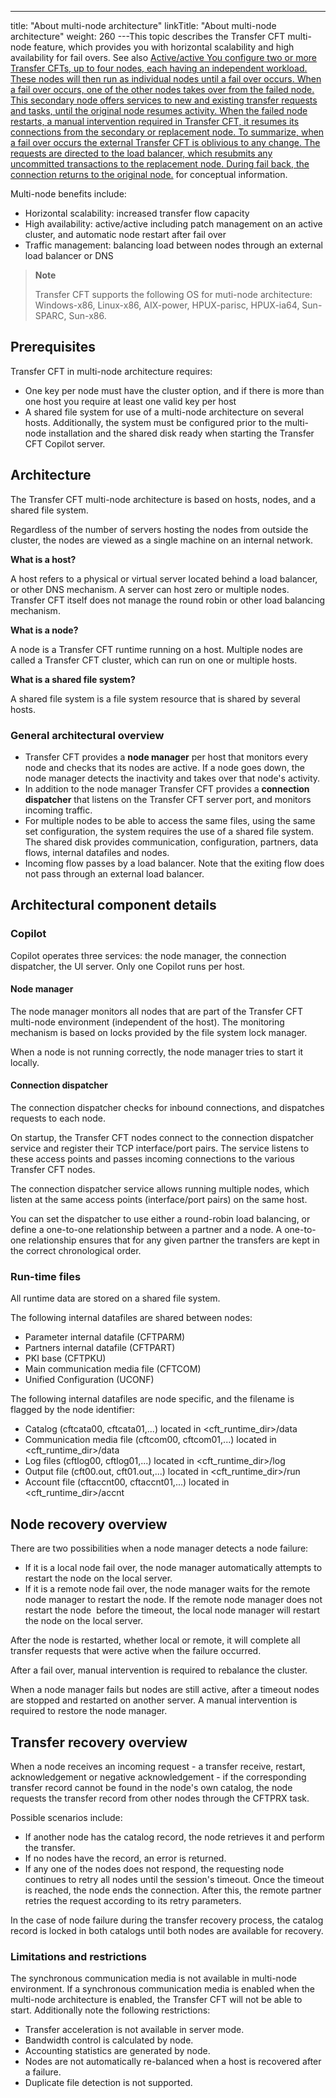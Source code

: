 ---
title: "About multi-node architecture"
linkTitle: "About multi-node architecture"
weight: 260
---This topic describes the Transfer CFT multi-node feature, which provides you with horizontal scalability and high availability for fail overs. See also <a href="" class="MCTextPopup popup popupHead">Active/active You configure two or more Transfer CFTs, up to four nodes, each having an independent workload. These nodes will then run as individual nodes until a fail over occurs.
When a fail over occurs, one of the other nodes takes over from the failed node. This secondary node offers services to new and existing transfer requests and tasks, until the original node resumes activity.
When the failed node restarts, a manual intervention required in Transfer CFT, it resumes its connections from the secondary or replacement node.
To summarize, when a fail over occurs the external Transfer CFT is oblivious to any change. The requests are directed to the load balancer, which resubmits any uncommitted transactions to the replacement node. During fail back, the connection returns to the original node.</a> for conceptual information.

Multi-node benefits include:

- Horizontal scalability: increased transfer flow capacity
- High availability: active/active including patch management on an active cluster, and automatic node restart after fail over
- Traffic management: balancing load between nodes through an external load balancer or DNS

> **Note**
>
> Transfer CFT supports the following OS for muti-node architecture: Windows-x86, Linux-x86, AIX-power, HPUX-parisc, HPUX-ia64, Sun-SPARC, Sun-x86.

## Prerequisites

Transfer CFT in multi-node architecture requires:

- One key per node must have the cluster option, and if there is more than one host you require at least one valid key per host
- A shared file system for use of a multi-node architecture on several hosts. Additionally, the system must be configured prior to the multi-node installation and the shared disk ready when starting the Transfer CFT Copilot server.

## Architecture

The Transfer CFT multi-node architecture is based on hosts, nodes, and a shared file system.

Regardless of the number of servers hosting the nodes from outside the cluster, the nodes are viewed as a single machine on an internal network.

****What is a host?****

A host refers to a physical or virtual server located behind a load balancer, or other DNS mechanism. A server can host zero or multiple nodes. Transfer CFT itself does not manage the round robin or other load balancing mechanism.

****What is a node?****

A node is a Transfer CFT runtime running on a host. Multiple nodes are called a Transfer CFT cluster, which can run on one or multiple hosts.

****What is a shared file system?****

A shared file system is a file system resource that is shared by several hosts.

### General architectural overview

- Transfer CFT provides a ****node manager**** per host that monitors every node and checks that its nodes are active. If a node goes down, the node manager detects the inactivity and takes over that node's activity.
- In addition to the node manager Transfer CFT provides a ****connection dispatcher**** that listens on the Transfer CFT server port, and monitors incoming traffic.
- For multiple nodes to be able to access the same files, using the same set configuration, the system requires the use of a shared file system. The shared disk provides communication, configuration, partners, data flows, internal datafiles and nodes.
- Incoming flow passes by a load balancer. Note that the exiting flow does not pass through an external load balancer.

## Architectural component details

### Copilot

Copilot operates three services: the node manager, the connection dispatcher, the UI server. Only one Copilot runs per host.

#### Node manager

The node manager monitors all nodes that are part of the Transfer CFT multi-node environment (independent of the host). The monitoring mechanism is based on locks provided by the file system lock manager.

When a node is not running correctly, the node manager tries to start it locally.

#### Connection dispatcher

The connection dispatcher checks for inbound connections, and dispatches requests to each node.

On startup, the Transfer CFT nodes connect to the connection dispatcher service and register their TCP interface/port pairs. The service listens to these access points and passes incoming connections to the various Transfer CFT nodes.

The connection dispatcher service allows running multiple nodes, which listen at the same access points (interface/port pairs) on the same host.

You can set the dispatcher to use either a round-robin load balancing, or define a one-to-one relationship between a partner and a node. A one-to-one relationship ensures that for any given partner the transfers are kept in the correct chronological order.

### Run-time files

All runtime data are stored on a shared file system.

The following internal datafiles are shared between nodes:

- Parameter internal datafile (CFTPARM)
- Partners internal datafile (CFTPART)
- PKI base (CFTPKU)
- Main communication media file (CFTCOM)
- Unified Configuration (UCONF)

The following internal datafiles are node specific, and the filename is flagged by the node identifier:

- Catalog (cftcata00, cftcata01,...) located in &lt;cft_runtime_dir>/data
- Communication media file (cftcom00, cftcom01,...) located in &lt;cft_runtime_dir>/data
- Log files (cftlog00, cftlog01,...) located in &lt;cft_runtime_dir>/log
- Output file (cft00.out, cft01.out,...) located in &lt;cft_runtime_dir>/run
- Account file (cftaccnt00, cftaccnt01,...) located in &lt;cft_runtime_dir>/accnt

## Node recovery overview

There are two possibilities when a node manager detects a node failure:

- If it is a local node fail over, the node manager automatically attempts to restart the node on the local server.
- If it is a remote node fail over, the node manager waits for the remote node manager to restart the node. If the remote node manager does not restart the node  before the timeout, the local node manager will restart the node on the local server.

After the node is restarted, whether local or remote, it will complete all transfer requests that were active when the failure occurred.

After a fail over, manual intervention is required to rebalance the cluster.

When a node manager fails but nodes are still active, after a timeout nodes are stopped and restarted on another server. A manual intervention is required to restore the node manager.

## Transfer recovery overview

When a node receives an incoming request - a transfer receive, restart, acknowledgement or negative acknowledgement - if the corresponding transfer record cannot be found in the node's own catalog, the node requests the transfer record from other nodes through the CFTPRX task.

Possible scenarios include:

- If another node has the catalog record, the node retrieves it and perform the transfer.
- If no nodes have the record, an error is returned.
- If any one of the nodes does not respond, the requesting node continues to retry all nodes until the session's timeout. Once the timeout is reached, the node ends the connection. After this, the remote partner retries the request according to its retry parameters.

In the case of node failure during the transfer recovery process, the catalog record is locked in both catalogs until both nodes are available for recovery.

### Limitations and restrictions

The synchronous communication media is not available in multi-node environment. If a synchronous communication media is enabled when the multi-node architecture is enabled, the Transfer CFT will not be able to start. Additionally note the following restrictions:

- Transfer acceleration is not available in server mode.
- Bandwidth control is calculated by node.
- Accounting statistics are generated by node.
- Nodes are not automatically re-balanced when a host is recovered after a failure.
- Duplicate file detection is not supported.
